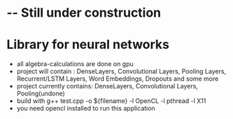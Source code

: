 # -- Still under construction

# Library for neural networks
 - all algebra-calculations are done on gpu
 - project will contain : DenseLayers, Convolutional Layers, Pooling Layers, Recurrent/LSTM Layers, Word Embeddings, Dropouts and some more
 - project currently contains: DenseLayers, Convolutional Layers, Pooling(undone)
 - build with g++ test.cpp -o ${filename} -l OpenCL -l pthread -l X11
 - you need opencl installed to run this application